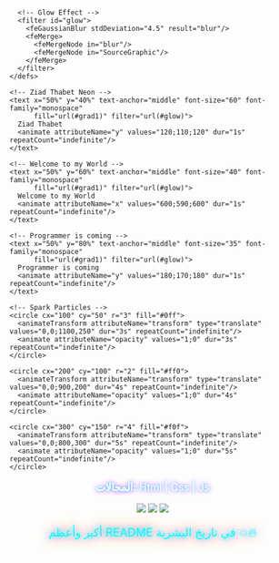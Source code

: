 <p align="center">
  <!-- Hero SVG Animation -->
  <svg width="100%" height="300" viewBox="0 0 1200 300">
    <defs>
      <!-- Gradient for Neon Text -->
      <linearGradient id="grad1" x1="0%" y1="0%" x2="100%" y2="0%">
        <stop offset="0%" style="stop-color:#00ffff;stop-opacity:1" />
        <stop offset="50%" style="stop-color:#ff00ff;stop-opacity:1" />
        <stop offset="100%" style="stop-color:#ffff00;stop-opacity:1" />
      </linearGradient>

      <!-- Glow Effect -->
      <filter id="glow">
        <feGaussianBlur stdDeviation="4.5" result="blur"/>
        <feMerge>
          <feMergeNode in="blur"/>
          <feMergeNode in="SourceGraphic"/>
        </feMerge>
      </filter>
    </defs>

    <!-- Ziad Thabet Neon -->
    <text x="50%" y="40%" text-anchor="middle" font-size="60" font-family="monospace"
          fill="url(#grad1)" filter="url(#glow)">
      Ziad Thabet
      <animate attributeName="y" values="120;110;120" dur="1s" repeatCount="indefinite"/>
    </text>

    <!-- Welcome to my World -->
    <text x="50%" y="60%" text-anchor="middle" font-size="40" font-family="monospace"
          fill="url(#grad1)" filter="url(#glow)">
      Welcome to my World
      <animate attributeName="x" values="600;590;600" dur="1s" repeatCount="indefinite"/>
    </text>

    <!-- Programmer is coming -->
    <text x="50%" y="80%" text-anchor="middle" font-size="35" font-family="monospace"
          fill="url(#grad1)" filter="url(#glow)">
      Programmer is coming
      <animate attributeName="y" values="180;170;180" dur="1s" repeatCount="indefinite"/>
    </text>

    <!-- Spark Particles -->
    <circle cx="100" cy="50" r="3" fill="#0ff">
      <animateTransform attributeName="transform" type="translate" values="0,0;1100,250" dur="3s" repeatCount="indefinite"/>
      <animate attributeName="opacity" values="1;0" dur="3s" repeatCount="indefinite"/>
    </circle>

    <circle cx="200" cy="100" r="2" fill="#ff0">
      <animateTransform attributeName="transform" type="translate" values="0,0;900,200" dur="4s" repeatCount="indefinite"/>
      <animate attributeName="opacity" values="1;0" dur="4s" repeatCount="indefinite"/>
    </circle>

    <circle cx="300" cy="150" r="4" fill="#f0f">
      <animateTransform attributeName="transform" type="translate" values="0,0;800,300" dur="5s" repeatCount="indefinite"/>
      <animate attributeName="opacity" values="1;0" dur="5s" repeatCount="indefinite"/>
    </circle>
  </svg>
</p>

<p align="center" style="font-size:18px; color:#fff; text-shadow:0 0 5px #0ff,0 0 10px #f0f;">
  <strong>المجالات:</strong> Html | Css | Js
</p>

<p align="center">
  <!-- Badges -->
  <img src="https://img.shields.io/badge/HTML-E34F26?style=for-the-badge&logo=html5&logoColor=white">
  <img src="https://img.shields.io/badge/CSS-1572B6?style=for-the-badge&logo=css3&logoColor=white">
  <img src="https://img.shields.io/badge/JavaScript-F7DF1E?style=for-the-badge&logo=javascript&logoColor=black">
</p>

<p align="center" style="font-size:20px; color:#0ff; text-shadow:0 0 10px #0ff, 0 0 20px #f0f, 0 0 30px #ff0;">
  أكبر وأعظم README في تاريخ البشرية 💥🔥
</p>
